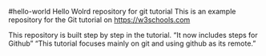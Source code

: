 #hello-world
Hello Wolrd repository for git tutorial
This is an example repository for the Git tutorial on
https://w3schools.com

This repository is built step by step in the tutorial.
“It now includes steps for Github”
“This tutorial focuses mainly on git and using github as its remote.”
